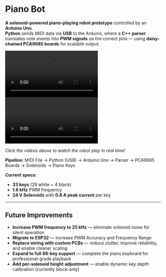 # Piano Bot

**A solenoid-powered piano-playing robot prototype** controlled by an **Arduino Uno**.  
**Python** sends MIDI data via **USB** to the Arduino, where a **C++ parser** translates note events into **PWM signals** on the correct pins — using **daisy-chained PCA9685 boards** for scalable output.

![Piano Bot Demo 1](demo/Pieczonka-Tarantella.mp4)
![Piano Bot Demo 2](demo/Stardew_Valley-The_Stardrop_Saloon.mp4)

*Click the videos above to watch the robot play in real time!*

**Pipeline:**
MIDI File → Python (USB) → Arduino Uno → Parser → PCA9685 Boards → Solenoids → Piano Keys

**Current specs:**
- **33 keys** (29 white + 4 black)
- **1.6 kHz** PWM frequency
- **24 V Solenoids** with **0.8 A peak current** per key

---

## Future Improvements

- **Increase PWM frequency to 25 kHz** — eliminate solenoid noise for silent operation  
- **Migrate to ESP32** — increase PWM Accuracy and Frequency Range  
- **Replace wiring with custom PCBs** — reduce clutter, improve reliability, and enable cleaner scaling  
- **Expand to full 88-key support** — complete the piano keyboard for professional-grade playback  
- **Add per-solenoid height adjustment** — enable dynamic key depth calibration (currently block-only)

